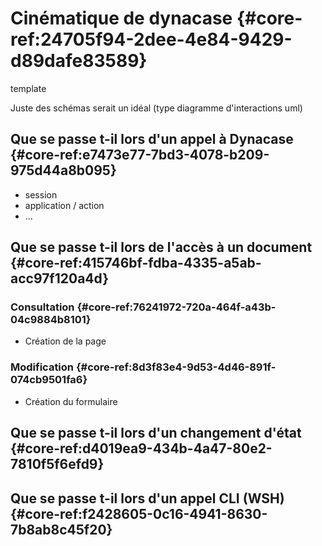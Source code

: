 # Cinématique de dynacase {#core-ref:24705f94-2dee-4e84-9429-d89dafe83589}

<div class="fixme">template</div>

Juste des schémas serait un idéal (type diagramme d'interactions uml)

## Que se passe t-il lors d'un appel à Dynacase {#core-ref:e7473e77-7bd3-4078-b209-975d44a8b095}

* session
* application / action
* …

## Que se passe t-il lors de l'accès à un document {#core-ref:415746bf-fdba-4335-a5ab-acc97f120a4d}

### Consultation {#core-ref:76241972-720a-464f-a43b-04c9884b8101}

* Création de la page

### Modification {#core-ref:8d3f83e4-9d53-4d46-891f-074cb9501fa6}

* Création du formulaire

## Que se passe t-il lors d'un changement d'état {#core-ref:d4019ea9-434b-4a47-80e2-7810f5f6efd9}

## Que se passe t-il lors d'un appel CLI (WSH) {#core-ref:f2428605-0c16-4941-8630-7b8ab8c45f20}